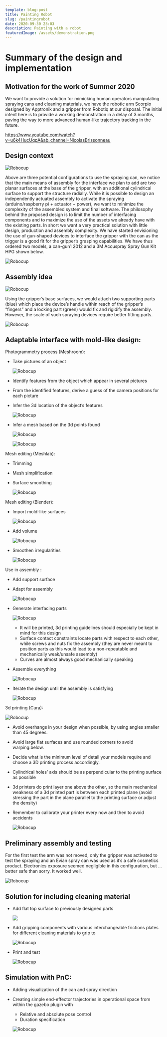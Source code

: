 ```yaml
---
template: blog-post
title: Painting Robot
slug: /paintingrobot
date: 2020-09-30 23:03
description: Painting with a robot
featuredImage: /assets/demonstration.png
---
```

<!--StartFragment-->

# Summary of the design and implementation

## Motivation for the work of Summer 2020

We want to provide a solution for mimicking human operators manipulating spraying cans and cleaning materials, we have the robotic arm Scorpio designed by Apptronik and a gripper from Robotiq at our disposal. The initial intent here is to provide a working demonstration in a delay of 3 months, paving the way to more advanced human-like trajectory tracking in the future.

![](<>)<https://www.youtube.com/watch?v=u6k4HucUqpA&ab_channel=NicolasBrissonneau>

## Design context

![Robocup](/assets/paint_2.jpg)

Above are three potential configurations to use the spraying can, we notice that the main means of assembly for the interface we plan to add are two planar surfaces at the base of the gripper, with an additional cylindrical surface to support the structure radially. While it is possible to design an independently actuated assembly to activate the spraying (arduino/raspberry pi + actuator + power), we want to minimize the complexity of the assembled system and final software. The philosophy behind the proposed design is to limit the number of interfacing components and to maximize the use of the assets we already have with the existing parts. In short we want a very practical solution with little design, production and assembly complexity. We have started envisioning the use of gun-shaped devices to interface the gripper with the can as the trigger is a good fit for the gripper’s grasping capabilities. We have thus ordered two models, a can-gun1 2012 and a 3M Accuspray Spray Gun Kit HPG shown below.

![Robocup](/assets/paint_3.jpg)

## Assembly idea

![Robocup](/assets/paint_4.jpg)

Using the gripper’s base surfaces, we would attach two supporting parts (blue) which place the device’s handle within reach of the gripper’s “fingers” and a locking part (green) would fix and rigidify the assembly. However, the scale of such spraying devices require better fitting parts.

![Robocup](/assets/paint_5.jpg)

## Adaptable interface with mold-like design:

Photogrammetry process (Meshroom):

* Take pictures of an object

  ![Robocup](/assets/paint_6.jpg)
* Identify features from the object which appear in several pictures
* From the identified features, derive a guess of the camera positions for each picture
* Infer the 3d location of the object’s features

  ![Robocup](/assets/paint_7.jpg)
* Infer a mesh based on the 3d points found

  ![Robocup](/assets/paint_8.jpg)

  ![Robocup](/assets/paint_9.jpg)

Mesh editing (Meshlab):

* Trimming
* Mesh simplification
* Surface smoothing

  ![Robocup](/assets/paint_10.jpg)

Mesh editing (Blender):

* Import mold-like surfaces

  ![Robocup](/assets/paint_11.jpg)
* Add volume

  ![Robocup](/assets/paint_12.jpg)
* Smoothen irregularities

  ![Robocup](/assets/paint_13.jpg)

Use in assembly​ :

* Add support surface
* Adapt for assembly

  ![Robocup](/assets/paint_14.jpg)
* Generate interfacing parts

  ![Robocup](/assets/paint_15.jpg)

  * It will be printed, 3d printing guidelines should especially be kept in mind for this design
  * Surface contact constraints locate parts with respect to each other, while screws and nuts fix the assembly (they are never meant to position parts as this would lead to a non-repeatable and mechanically weak/unsafe assembly)
  * Curves are almost always good mechanically speaking
* Assemble everything

  ![Robocup](/assets/paint_16.jpg)
* Iterate the design until the assembly is satisfying

  ![Robocup](/assets/paint_17.jpg)

3d printing (Cura):

![Robocup](/assets/paint_18.jpg)

* Avoid overhangs in your design when possible, by using angles smaller than 45 degrees.
* Avoid large flat surfaces and use rounded corners to avoid warping.below.
* Decide what is the minimum level of detail your models require and choose a 3D printing process accordingly.
* Cylindrical holes’ axis should be as perpendicular to the printing surface as possible
* 3d printers do print layer one above the other, so the main mechanical weakness of a 3d printed part is between each printed plane (avoid stressing the part in the plane parallel to the printing surface or adjust the density)
* Remember to calibrate your printer every now and then to avoid accidents

  ![Robocup](/assets/paint_19.jpg)

## Preliminary assembly and testing

For the first test the arm was not moved, only the gripper was activated to test the spraying and an Evian spray can was used as it’s a safe cosmetics product. Electronics exposure seemed negligible in this configuration, but ... better safe than sorry. It worked well.

![Robocup](/assets/paint_20.jpg)

## Solution for including cleaning material

* Add flat top surface to previously designed parts

  ![](/assets/paint_21.jpg)
* Add gripping components with various interchangeable frictions plates for different cleaning materials to grip to

  ![Robocup](/assets/paint_22.jpg)
* Print and test

  ![Robocup](/assets/paint_23.jpg)

## Simulation with PnC:

* Adding visualization of the can and spray direction
* Creating simple end-effector trajectories in operational space from within the gazebo plugin with

  * Relative and absolute pose control
  * Duration specification

  ![Robocup](/assets/paint_24.jpg)

<!--EndFragment-->